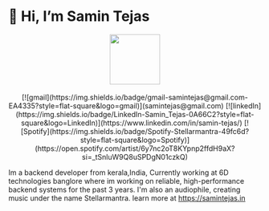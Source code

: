# 👋 Hi, I’m Samin Tejas

<div id="header" align="center">
  <img src="https://media.giphy.com/media/6WQF7lLukLtG6tPJRT/giphy.gif" width="100"/>
</div>
<br>
<div align="center">
[![gmail](https://img.shields.io/badge/gmail-samintejas@gmail.com-EA4335?style=flat-square&logo=gmail)](samintejas@gmail.com)
[![linkedIn](https://img.shields.io/badge/LinkedIn-Samin_Tejas-0A66C2?style=flat-square&logo=LinkedIn)](https://www.linkedin.com/in/samin-tejas/)
[![Spotify](https://img.shields.io/badge/Spotify-Stellarmantra-49fc6d?style=flat-square&logo=Spotify)](https://open.spotify.com/artist/6y7nc2oT8KYpnp2ffdH9aX?si=_tSnluW9Q8uSPDgN01czkQ)
</div>

Im a backend developer from kerala,India, Currently working at 6D technologies banglore where im working on reliable, high-performance backend systems for the past 3 years. I'm also an audiophile, creating music under the name Stellarmantra.
learn more at https://samintejas.in
